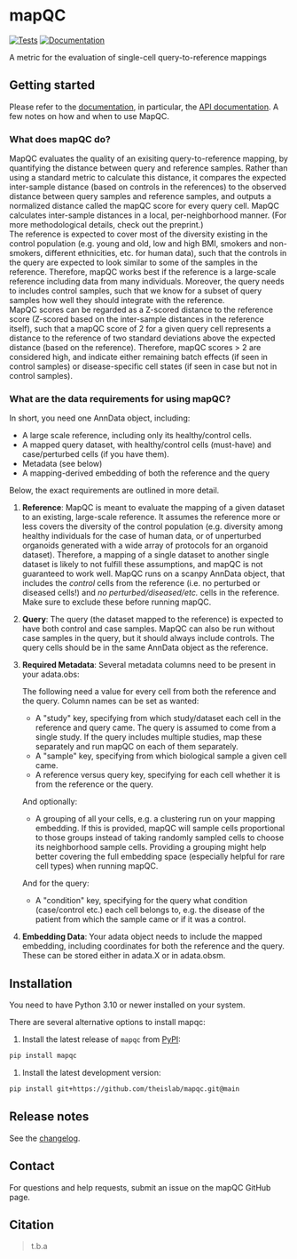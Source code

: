 # mapQC

[![Tests][badge-tests]][tests]
[![Documentation][badge-docs]][documentation]

[badge-tests]: https://img.shields.io/github/actions/workflow/status/theislab/mapqc/test.yaml?branch=main
[badge-docs]: https://img.shields.io/readthedocs/mapqc

A metric for the evaluation of single-cell query-to-reference mappings

## Getting started

Please refer to the [documentation](https://mapqc.readthedocs.io/), in particular, the [API documentation](https://mapqc.readthedocs.io/en/latest/api/index.html). A few notes on how and when to use MapQC.

### What does mapQC do?

MapQC evaluates the quality of an exisiting query-to-reference mapping, by quantifying the distance between query and reference samples. Rather than using a standard metric to calculate this distance, it compares the expected inter-sample distance (based on controls in the references) to the observed distance between query samples and reference samples, and outputs a normalized distance called the mapQC score for every query cell. MapQC calculates inter-sample distances in a local, per-neighborhood manner. (For more methodological details, check out the preprint.) <br>
The reference is expected to cover most of the diversity existing in the control population (e.g. young and old, low and high BMI, smokers and non-smokers, different ethnicities, etc. for human data), such that the controls in the query are expected to look similar to some of the samples in the reference. Therefore, mapQC works best if the reference is a large-scale reference including data from many individuals. Moreover, the query needs to includes control samples, such that we know for a subset of query samples how well they should integrate with the reference.<br>
MapQC scores can be regarded as a Z-scored distance to the reference score (Z-scored based on the inter-sample distances in the reference itself), such that a mapQC score of 2 for a given query cell represents a distance to the reference of two standard deviations above the expected distance (based on the reference). Therefore, mapQC scores > 2 are considered high, and indicate either remaining batch effects (if seen in control samples) or disease-specific cell states (if seen in case but not in control samples).

### What are the data requirements for using mapQC?

In short, you need one AnnData object, including:
- A large scale reference, including only its healthy/control cells.
- A mapped query dataset, with healthy/control cells (must-have) and case/perturbed cells (if you have them).
- Metadata (see below)
- A mapping-derived embedding of both the reference and the query

Below, the exact requirements are outlined in more detail.

1. **Reference**: MapQC is meant to evaluate the mapping of a given dataset to an existing, large-scale reference. It assumes the reference more or less covers the diversity of the control population (e.g. diversity among healthy individuals for the case of human data, or of unperturbed organoids generated with a wide array of protocols for an organoid dataset). Therefore, a mapping of a single dataset to another single dataset is likely to not fulfill these assumptions, and mapQC is not guaranteed to work well. MapQC runs on a scanpy AnnData object, that includes the *control* cells from the reference (i.e. no perturbed or diseased cells!) and *no perturbed/diseased/etc.* cells in the reference. Make sure to exclude these before running mapQC.

2. **Query**: The query (the dataset mapped to the reference) is expected to have both control and case samples. MapQC can also be run without case samples in the query, but it should always include controls. The query cells should be in the same AnnData object as the reference.

3. **Required Metadata**: Several metadata columns need to be present in your adata.obs:

   The following need a value for every cell from both the reference and the query. Column names can be set as wanted:
   - A "study" key, specifying from which study/dataset each cell in the reference and query came. The query is assumed to come from a single study. If the query includes multiple studies, map these separately and run mapQC on each of them separately.
   - A "sample" key, specifying from which biological sample a given cell came.
   - A reference versus query key, specifying for each cell whether it is from the reference or the query.

   And optionally:
   - A grouping of all your cells, e.g. a clustering run on your mapping embedding. If this is provided, mapQC will sample cells proportional to those groups instead of taking randomly sampled cells to choose its neighborhood sample cells. Providing a grouping might help better covering the full embedding space (especially helpful for rare cell types) when running mapQC.

   And for the query:
   - A "condition" key, specifying for the query what condition (case/control etc.) each cell belongs to, e.g. the disease of the patient from which the sample came or if it was a control.

4. **Embedding Data**: Your adata object needs to include the mapped embedding, including coordinates for both the reference and the query. These can be stored either in adata.X or in adata.obsm.

## Installation

You need to have Python 3.10 or newer installed on your system.

There are several alternative options to install mapqc:

1) Install the latest release of `mapqc` from [PyPI][]:

```bash
pip install mapqc
```

1. Install the latest development version:

```bash
pip install git+https://github.com/theislab/mapqc.git@main
```

## Release notes

See the [changelog][].

## Contact

For questions and help requests, submit an issue on the mapQC GitHub page.

## Citation

> t.b.a

[mambaforge]: https://github.com/conda-forge/miniforge#mambaforge
[scverse discourse]: https://discourse.scverse.org/
[issue tracker]: https://github.com/theislab/mapqc/issues
[tests]: https://github.com/theislab/mapqc/actions/workflows/test.yml
[documentation]: https://mapqc.readthedocs.io
[changelog]: https://mapqc.readthedocs.io/en/latest/changelog.html
[api documentation]: https://mapqc.readthedocs.io/en/latest/api.html
[pypi]: https://pypi.org/project/mapqc
